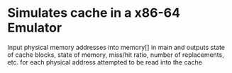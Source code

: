 # Simulates cache in a x86-64 Emulator
 Input physical memory addresses into memory[] in main 
 and outputs state of cache blocks, state of memory, miss/hit ratio, number of replacements, etc.
 for each physical address attempted to be read into the cache
